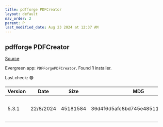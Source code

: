 ```yaml
---
title: pdfforge PDFCreator
layout: default
nav_order: 2
parent: P
last_modified_date: Aug 23 2024 at 12:37 AM
---
```


## pdfforge PDFCreator

[Source](https://www.pdfforge.org/pdfcreator)

Evergreen app: `PDFForgePDFCreator`. Found **1** installer.

Last check: 🟢

| Version | Date      | Size     | MD5                              | Filename                   | URI                                                                                                                                                                                                                                                        |
| ------- | --------- | -------- | -------------------------------- | -------------------------- | ---------------------------------------------------------------------------------------------------------------------------------------------------------------------------------------------------------------------------------------------------------- |
| 5.3.1   | 22/8/2024 | 45181584 | 36d4f6d5afc8bd745e4851196ad3a48b | PDFCreator-5_3_1-Setup.exe | [https://download.pdfforge.org/download/pdfcreator/5.3.1/PDFCreator-5_3_1-Setup.exe?file=PDFCreator-5_3_1-Setup.exe&download](https://download.pdfforge.org/download/pdfcreator/5.3.1/PDFCreator-5_3_1-Setup.exe?file=PDFCreator-5_3_1-Setup.exe&download) |

